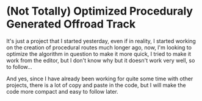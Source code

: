 # (Not Totally) Optimized Proceduraly Generated Offroad Track 

It's just a project that I started yesterday, even if in reality, I started working on the creation of procedural routes much longer ago, now, I'm looking to optimize the algorithm in question to make it more quick, I tried to make it work from the editor, but I don't know why but it doesn't work very well, so to follow...

And yes, since I have already been working for quite some time with other projects, there is a lot of copy and paste in the code, but I will make the code more compact and easy to follow later.

